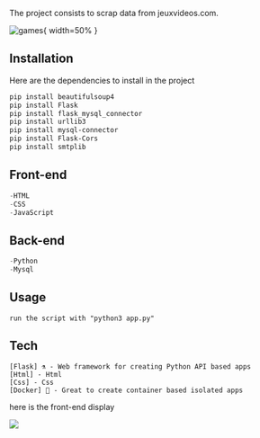 The project consists to scrap data from jeuxvideos.com.


![games](https://user-images.githubusercontent.com/43003646/110122268-b1ca9000-7dbf-11eb-8f31-08fe4d2ec7b7.jpg){ width=50% }

## Installation

Here are the dependencies to install in the project

```bash
pip install beautifulsoup4
pip install Flask
pip install flask_mysql_connector
pip install urllib3
pip install mysql-connector
pip install Flask-Cors
pip install smtplib
```
## Front-end

```python
-HTML
-CSS
-JavaScript
```

## Back-end

```python
-Python
-Mysql

```

## Usage

```
run the script with "python3 app.py"
```
## Tech

```[Python] 🐍 - Awesome high level Lang ;)
[Flask] ⚗️ - Web framework for creating Python API based apps
[Html] - Html 
[Css] - Css
[Docker] 🐳 - Great to create container based isolated apps
```
here is the front-end display

![](https://user-images.githubusercontent.com/43003646/110123860-b85a0700-7dc1-11eb-8973-22bc074ee54b.png)
